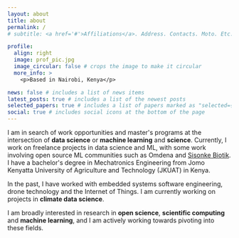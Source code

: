 ```yaml
---
layout: about
title: about
permalink: /
# subtitle: <a href='#'>Affiliations</a>. Address. Contacts. Moto. Etc.

profile:
  align: right
  image: prof_pic.jpg
  image_circular: false # crops the image to make it circular
  more_info: >
    <p>Based in Nairobi, Kenya</p>

news: false # includes a list of news items
latest_posts: true # includes a list of the newest posts
selected_papers: true # includes a list of papers marked as "selected={true}"
social: true # includes social icons at the bottom of the page
---
```


I am in search of work opportunities and master's programs at the intersection of **data science** or **machine learning** and **science**. Currently, I work on freelance projects in data science and ML, with some work involving open source ML communities such as Omdena and [Sisonke Biotik](https://www.sisonkebiotik.africa/). I have a bachelor's degree in Mechatronics Engineering from Jomo Kenyatta University of Agriculture and Technology (JKUAT) in Kenya.

In the past, I have worked with embedded systems software engineering, drone technology and the Internet of Things. I am currently working on projects in **climate data science**.

I am broadly interested in research in **open science**, **scientific computing** and **machine learning**, and I am actively working towards pivoting into these fields.